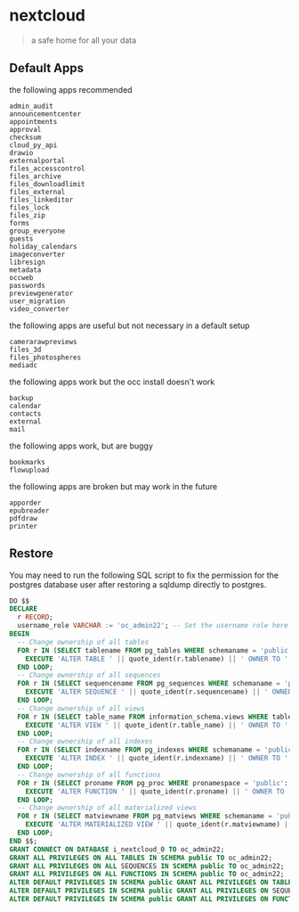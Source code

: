 # nextcloud

> a safe home for all your data

## Default Apps

the following apps recommended

```
admin_audit
announcementcenter
appointments
approval
checksum
cloud_py_api
drawio
externalportal
files_accesscontrol
files_archive
files_downloadlimit
files_external
files_linkeditor
files_lock
files_zip
forms
group_everyone
guests
holiday_calendars
imageconverter
libresign
metadata
occweb
passwords
previewgenerator
user_migration
video_converter
```

the following apps are useful but not necessary in a default setup

```
camerarawpreviews
files_3d
files_photospheres
mediadc
```

the following apps work but the occ install doesn't work

```
backup
calendar
contacts
external
mail
```

the following apps work, but are buggy

```
bookmarks
flowupload
```

the following apps are broken but may work in the future

```
apporder
epubreader
pdfdraw
printer
```

## Restore

You may need to run the following SQL script to fix the permission for
the postgres database user after restoring a sqldump directly to postgres.

```sql
DO $$ 
DECLARE
  r RECORD;
  username_role VARCHAR := 'oc_admin22'; -- Set the username role here
BEGIN
  -- Change ownership of all tables
  FOR r IN (SELECT tablename FROM pg_tables WHERE schemaname = 'public') LOOP
    EXECUTE 'ALTER TABLE ' || quote_ident(r.tablename) || ' OWNER TO ' || quote_literal(username_role) || ';';
  END LOOP;
  -- Change ownership of all sequences
  FOR r IN (SELECT sequencename FROM pg_sequences WHERE schemaname = 'public') LOOP
    EXECUTE 'ALTER SEQUENCE ' || quote_ident(r.sequencename) || ' OWNER TO ' || quote_literal(username_role) || ';';
  END LOOP;
  -- Change ownership of all views
  FOR r IN (SELECT table_name FROM information_schema.views WHERE table_schema = 'public') LOOP
    EXECUTE 'ALTER VIEW ' || quote_ident(r.table_name) || ' OWNER TO ' || quote_literal(username_role) || ';';
  END LOOP;
  -- Change ownership of all indexes
  FOR r IN (SELECT indexname FROM pg_indexes WHERE schemaname = 'public') LOOP
    EXECUTE 'ALTER INDEX ' || quote_ident(r.indexname) || ' OWNER TO ' || quote_literal(username_role) || ';';
  END LOOP;
  -- Change ownership of all functions
  FOR r IN (SELECT proname FROM pg_proc WHERE pronamespace = 'public'::regnamespace) LOOP
    EXECUTE 'ALTER FUNCTION ' || quote_ident(r.proname) || ' OWNER TO ' || quote_literal(username_role) || ';';
  END LOOP;
  -- Change ownership of all materialized views
  FOR r IN (SELECT matviewname FROM pg_matviews WHERE schemaname = 'public') LOOP
    EXECUTE 'ALTER MATERIALIZED VIEW ' || quote_ident(r.matviewname) || ' OWNER TO ' || quote_literal(username_role) || ';';
  END LOOP;
END $$;
GRANT CONNECT ON DATABASE i_nextcloud_0 TO oc_admin22;
GRANT ALL PRIVILEGES ON ALL TABLES IN SCHEMA public TO oc_admin22;
GRANT ALL PRIVILEGES ON ALL SEQUENCES IN SCHEMA public TO oc_admin22;
GRANT ALL PRIVILEGES ON ALL FUNCTIONS IN SCHEMA public TO oc_admin22;
ALTER DEFAULT PRIVILEGES IN SCHEMA public GRANT ALL PRIVILEGES ON TABLES TO oc_admin22;
ALTER DEFAULT PRIVILEGES IN SCHEMA public GRANT ALL PRIVILEGES ON SEQUENCES TO oc_admin22;
ALTER DEFAULT PRIVILEGES IN SCHEMA public GRANT ALL PRIVILEGES ON FUNCTIONS TO oc_admin22;
```
